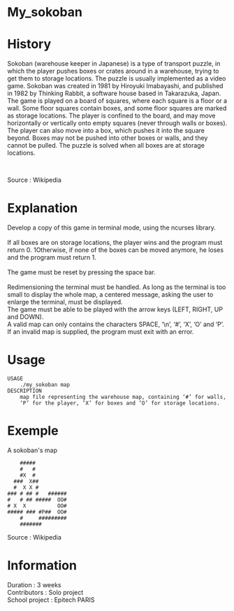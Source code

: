 <h1>My_sokoban<h1>

# History

<p> Sokoban (warehouse keeper in Japanese) is a type of transport puzzle, in which
the player pushes boxes or crates around in a warehouse, trying to get them to
storage locations. The puzzle is usually implemented as a video game.
Sokoban was created in 1981 by Hiroyuki Imabayashi, and published in 1982 by
Thinking Rabbit, a software house based in Takarazuka, Japan.<br>
The game is played on a board of squares, where each square is a floor or
a wall. Some floor squares contain boxes, and some floor squares are marked as
storage locations. The player is confined to the board, and may move
horizontally or vertically onto empty squares (never through walls or boxes).
The player can also move into a box, which pushes it into the square beyond.
Boxes may not be pushed into other boxes or walls, and they cannot be pulled.
The puzzle is solved when all boxes are at storage locations.<p><br>
<p>Source : Wikipedia<p>

# Explanation

<p>Develop a copy of this game in terminal mode, using the ncurses library.<br><br>
If all boxes are on storage locations, the player wins and the program must return 0.
1Otherwise, if none of the boxes can be moved anymore, he loses and the program must return 1.<br><br>
The game must be reset by pressing the space bar.<br><br>
Redimensioning the terminal must be handled. As long as the terminal is too small to display the whole
map, a centered message, asking the user to enlarge the terminal, must be displayed.<br>
The game must be able to be played with the arrow keys (LEFT, RIGHT, UP and DOWN).<br>
A valid map can only contains the characters SPACE, ‘\n’, ‘#’, ‘X’, ‘O’ and ‘P’.<br>
If an invalid map is supplied, the program must exit with an error.<p>

# Usage

    USAGE
        ./my_sokoban map
    DESCRIPTION
        map file representing the warehouse map, containing ‘#’ for walls,
        ‘P’ for the player, ‘X’ for boxes and ‘O’ for storage locations.

# Exemple

<p>A sokoban's map<p>

        #####
        #   #
        #X  #
      ###  X##
      #  X X #
    ### # ## #   ######
    #   # ## #####  OO#
    # X  X          OO#
    ##### ### #P##  OO#
        #     #########
        #######

<p>Source : Wikipedia<p>

# Information

<p>Duration : 3 weeks<br>
Contributors : Solo project<br>
School project : Epitech PARIS<p>